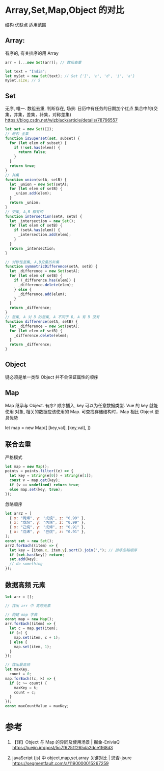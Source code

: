 # Array,Set,Map,Object 的对比

结构 优缺点 适用范围

## Array:

有序的, 有关排序的用 Array

```js
arr = [...new Set(arr)]; // 数组去重

let text = "India";
let mySet = new Set(text); // Set {'I', 'n', 'd', 'i', 'a'}
mySet.size; // 5
```

## Set

无序, 唯一. 数组去重, 判断存在, 场景: 日历中有任务的日期加个红点
集合中的(交集，并集，差集，补集，对称差集)
https://blog.csdn.net/wizblack/article/details/78796557

```js
let set = new Set([]);
// 是否 全集
function isSuperset(set, subset) {
  for (let elem of subset) {
    if (!set.has(elem)) {
      return false;
    }
  }
  return true;
}
// 并集
function union(setA, setB) {
  let _union = new Set(setA);
  for (let elem of setB) {
    _union.add(elem);
  }
  return _union;
}
// 交集, A,B 都有的
function intersection(setA, setB) {
  let _intersection = new Set();
  for (let elem of setB) {
    if (setA.has(elem)) {
      _intersection.add(elem);
    }
  }
  return _intersection;
}

// 对称性差集, A,B交集的补集
function symmetricDifference(setA, setB) {
  let _difference = new Set(setA);
  for (let elem of setB) {
    if (_difference.has(elem)) {
      _difference.delete(elem);
    } else {
      _difference.add(elem);
    }
  }
  return _difference;
}
// 差集, A 对 B 的差集, A 不同于 B, A 有 B 没有
function difference(setA, setB) {
  let _difference = new Set(setA);
  for (let elem of setB) {
    _difference.delete(elem);
  }
  return _difference;
}
```

## Object

键必须是单一类型
Object 并不会保证属性的顺序

## Map

Map 继承与 Object.
有序? 顺序插入, key 可以为任意数据类型.
Vue 的 key 就能使用 对象, 相关的数据应该使用的 Map.
可查找存储结构时，Map 相比 Object 更具优势

let map = new Map([
[key,val],
[key,val],
])

## 联合去重

严格模式

```js
let map = new Map();
points = points.filter((e) => {
  let key = String(e[0]) + String(e[1]);
  const v = map.get(key);
  if (v == undefined) return true;
  else map.set(key, true);
});
```

忽略顺序

```js
let arr2 = [
  { x: "丙烯", y: "戊烷", z: "0.99" },
  { x: "戊烷", y: "丙烯", z: "0.99" },
  { x: "己烷", y: "戊烯", z: "0.91" },
  { x: "戊烯", y: "己烷", z: "0.91" },
];
const set = new Set();
arr2.forEach((item) => {
  let key = [item.x, item.y].sort().join(","); // 排序忽略顺序
  if (set.has(key)) return;
  set.add(key);
  // do something
});
```

## 数据高频 元素

```js
let arr = [];

// 找出 arr 中 高频元素

// 构建 map 字典
const map = new Map();
arr.forEach((item) => {
  let c = map.get(item);
  if (c) {
    map.set(item, c + 1);
  } else {
    map.set(item, 1);
  }
});

// 找出最高频
let maxKey,
  count = 0;
map.forEach((c, k) => {
  if (c >= count) {
    maxKey = k;
    count = c;
  }
});
const maxCountValue = maxKey;
```

# 参考

1. 【译】Object 与 Map 的异同及使用场景 | 掘金-EniviaQ
   https://juejin.im/post/5c7f6251f265da2dce1f68d3

2. javaScript (js) 中 object,map,set,array 关键对比 | 思否-jsure
   https://segmentfault.com/a/1190000015267259
